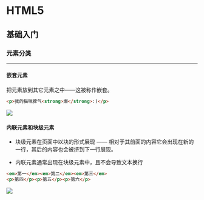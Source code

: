 # HTML5

## 基础入门

### 元素分类

------


#### 嵌套元素

把元素放到其它元素之中——这被称作嵌套。

```html
<p>我的猫咪脾气<strong>爆</strong>:)</p>
```

![](https://i.loli.net/2021/04/23/89HCjVFiuW3kwLg.png)

#### 内联元素和块级元素

- 块级元素在页面中以块的形式展现 —— 相对于其前面的内容它会出现在新的一行，其后的内容也会被挤到下一行展现。

- 内联元素通常出现在块级元素中，且不会导致文本换行

```html
<em>第一</em><em>第二</em><em>第三</em>
<p>第四</p><p>第五</p><p>第六</p>
```

  

![](https://i.loli.net/2021/04/23/zJIjprqsDvUmb8Y.png)